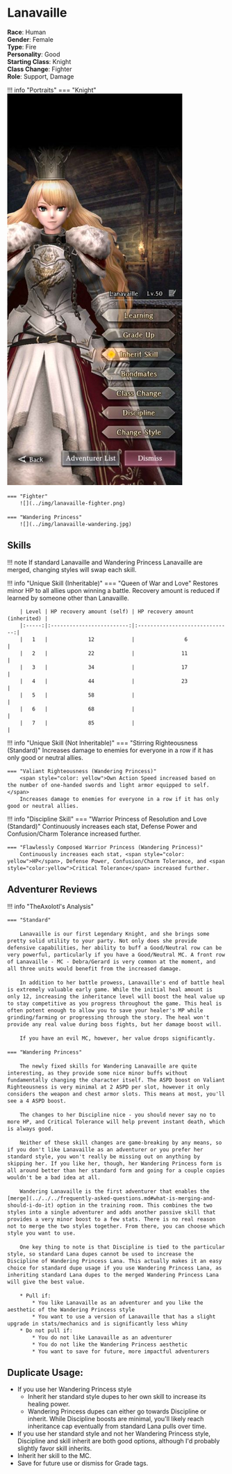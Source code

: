 # Lanavaille

**Race**: Human  
**Gender**: Female  
**Type**: Fire  
**Personality**: Good  
**Starting Class**: Knight  
**Class Change**: Fighter  
**Role**: Support, Damage

!!! info "Portraits"
    === "Knight"
        ![](../img/lanavaille-knight.jpg)

    === "Fighter"
        ![](../img/lanavaille-fighter.png)

    === "Wandering Princess"
        ![](../img/lanavaille-wandering.jpg)

## Skills

!!! note
    If standard Lanavaille and Wandering Princess Lanavaille are merged, changing styles will swap each skill.

!!! info "Unique Skill (Inheritable)"
    === "Queen of War and Love"
        Restores minor HP to all allies upon winning a battle. Recovery amount is reduced if learned by someone other than Lanavaille.

        | Level | HP recovery amount (self) | HP recovery amount (inherited) |
        |:-----:|:-------------------------:|:------------------------------:|
        |   1   |             12            |                6               |
        |   2   |             22            |               11               |
        |   3   |             34            |               17               |
        |   4   |             44            |               23               |
        |   5   |             58            |                                |
        |   6   |             68            |                                |
        |   7   |             85            |                                |
        
!!! info "Unique Skill (Not Inheritable)"
    === "Stirring Righteousness (Standard)"
        Increases damage to enemies for everyone in a row if it has only good or neutral allies.

    === "Valiant Righteousness (Wandering Princess)"
        <span style="color: yellow">Own Action Speed increased based on the number of one-handed swords and light armor equipped to self.</span>
        Increases damage to enemies for everyone in a row if it has only good or neutral allies.

!!! info "Discipline Skill"
    === "Warrior Princess of Resolution and Love (Standard)"
        Continuously increases each stat, Defense Power and Confusion/Charm Tolerance increased further.

    === "Flawlessly Composed Warrior Princess (Wandering Princess)"
        Continuously increases each stat, <span style="color: yellow">HP</span>, Defense Power, Confusion/Charm Tolerance, and <span style="color:yellow">Critical Tolerance</span> increased further.

## Adventurer Reviews

!!! info "TheAxolotl's Analysis"

    === "Standard"

        Lanavaille is our first Legendary Knight, and she brings some pretty solid utility to your party. Not only does she provide defensive capabilities, her ability to buff a Good/Neutral row can be very powerful, particularly if you have a Good/Neutral MC. A front row of Lanavaille - MC - Debra/Gerard is very common at the moment, and all three units would benefit from the increased damage.

        In addition to her battle prowess, Lanavaille's end of battle heal is extremely valuable early game. While the initial heal amount is only 12, increasing the inheritance level will boost the heal value up to stay competitive as you progress throughout the game. This heal is often potent enough to allow you to save your healer's MP while grinding/farming or progressing through the story. The heal won't provide any real value during boss fights, but her damage boost will.

        If you have an evil MC, however, her value drops significantly.

    === "Wandering Princess"

        The newly fixed skills for Wandering Lanavaille are quite interesting, as they provide some nice minor buffs without fundamentally changing the character itself. The ASPD boost on Valiant Righteousness is very minimal at 2 ASPD per slot, however it only considers the weapon and chest armor slots. This means at most, you'll see a 4 ASPD boost.

        The changes to her Discipline nice - you should never say no to more HP, and Critical Tolerance will help prevent instant death, which is always good.

        Neither of these skill changes are game-breaking by any means, so if you don't like Lanavaille as an adventurer or you prefer her standard style, you won't really be missing out on anything by skipping her. If you like her, though, her Wandering Princess form is all around better than her standard form and going for a couple copies wouldn't be a bad idea at all.

        Wandering Lanavaille is the first adventurer that enables the [merge](../../../frequently-asked-questions.md#what-is-merging-and-should-i-do-it) option in the training room. This combines the two styles into a single adventurer and adds another passive skill that provides a very minor boost to a few stats. There is no real reason not to merge the two styles together. From there, you can choose which style you want to use.

        One key thing to note is that Discipline is tied to the particular style, so standard Lana dupes cannot be used to increase the Discipline of Wandering Princess Lana. This actually makes it an easy choice for standard dupe usage if you use Wandering Princess Lana, as inheriting standard Lana dupes to the merged Wandering Princess Lana will give the best value.

        * Pull if:
            * You like Lanavaille as an adventurer and you like the aesthetic of the Wandering Princess style
            * You want to use a version of Lanavaille that has a slight upgrade in stats/mechanics and is significantly less whiny
        * Do not pull if:
            * You do not like Lanavaille as an adventurer
            * You do not like the Wandering Princess aesthetic
            * You want to save for future, more impactful adventurers

## Duplicate Usage:

* If you use her Wandering Princess style
    * Inherit her standard style dupes to her own skill to increase its healing power.
    * Wandering Princess dupes can either go towards Discipline or inherit. While Discipline boosts are minimal, you'll likely reach inheritance cap eventually from standard Lana pulls over time.
* If you use her standard style and not her Wandering Princess style, Discipline and skill inherit are both good options, although I'd probably slightly favor skill inherits.
* Inherit her skill to the MC.
* Save for future use or dismiss for Grade tags.
